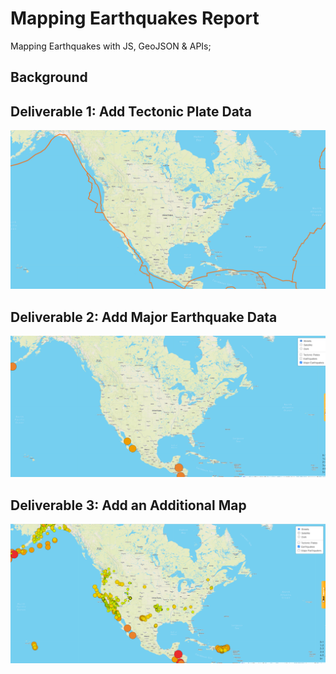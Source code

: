 # Mapping Earthquakes Report
Mapping Earthquakes with JS, GeoJSON  &amp; APIs; 
## Background

## Deliverable 1: Add Tectonic Plate Data

![Tectonic_Plate_Data.PNG](/Tectonic_Plate_Data.PNG)

## Deliverable 2: Add Major Earthquake Data

![Major_Earthquakes.PNG](/Major_Earthquakes.PNG)

## Deliverable 3: Add an Additional Map

![All_Earthquakes.PNG](/All_Earthquakes.PNG)